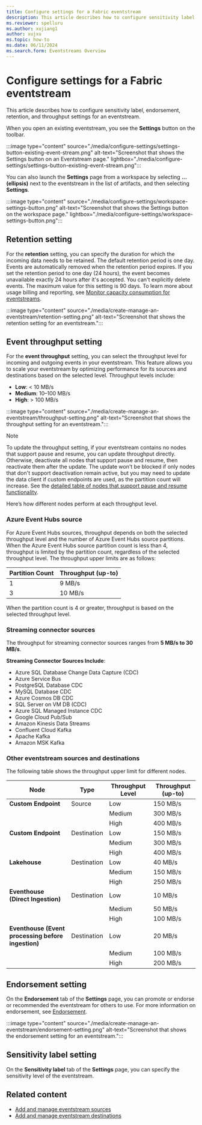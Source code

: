 ```yaml
---
title: Configure settings for a Fabric eventstream
description: This article describes how to configure sensitivity label, endorsement, retention, and throughput settings for an eventstream. 
ms.reviewer: spelluru
ms.author: xujiang1
author: xujxu
ms.topic: how-to
ms.date: 06/11/2024
ms.search.form: Eventstreams Overview
---
```


# Configure settings for a Fabric eventstream
This article describes how to configure sensitivity label, endorsement, retention, and throughput settings for an eventstream. 

When you open an existing eventstream, you see the **Settings** button on the toolbar.

:::image type="content" source="./media/configure-settings/settings-button-existing-event-stream.png" alt-text="Screenshot that shows the Settings button on an Eventstream page." lightbox="./media/configure-settings/settings-button-existing-event-stream.png":::

You can also launch the **Settings** page from a workspace by selecting **...(ellipsis)** next to the eventstream in the list of artifacts, and then selecting **Settings**.

:::image type="content" source="./media/configure-settings/workspace-settings-button.png" alt-text="Screenshot that shows the Settings button on the workspace page." lightbox="./media/configure-settings/workspace-settings-button.png":::

## Retention setting
For the **retention** setting, you can specify the duration for which the incoming data needs to be retained. The default retention period is one day. Events are automatically removed when the retention period expires. If you set the retention period to one day (24 hours), the event becomes unavailable exactly 24 hours after it's accepted. You can't explicitly delete events. The maximum value for this setting is 90 days. To learn more about usage billing and reporting, see [Monitor capacity consumption for eventstreams](monitor-capacity-consumption.md).

:::image type="content" source="./media/create-manage-an-eventstream/retention-setting.png" alt-text="Screenshot that shows the retention setting for an eventstream.":::

## Event throughput setting

For the **event throughput** setting, you can select the throughput level for incoming and outgoing events in your eventstream. This feature allows you to scale your eventstream by optimizing performance for its sources and destinations based on the selected level. Throughput levels include:    
- **Low**: < 10 MB/s  
- **Medium**: 10–100 MB/s  
- **High**: > 100 MB/s  

:::image type="content" source="./media/create-manage-an-eventstream/throughput-setting.png" alt-text="Screenshot that shows the throughput setting for an eventstream.":::

> [!NOTE]
> To update the throughput setting, if your eventstream contains no nodes that support pause and resume, you can update throughput directly. Otherwise, deactivate all nodes that support pause and resume, then reactivate them after the update. The update won't be blocked if only nodes that don't support deactivation remain active, but you may need to update the data client if custom endpoints are used, as the partition count will increase. See the [detailed table of  nodes that support pause and resume functionality](pause-resume-data-streams.md#activating-or-deactivating-a-node-using-the-switch-toggle).

Here’s how different nodes perform at each throughput level.

### Azure Event Hubs source

For Azure Event Hubs sources, throughput depends on both the selected throughput level and the number of Azure Event Hubs source partitions. When the Azure Event Hubs source partition count is less than 4, throughput is limited by the partition count, regardless of the selected throughput level. The throughput upper limits are as follows:

| Partition Count | Throughput (up-to) |
|-----------------|-----------------|
| 1               | 9 MB/s            |
| 3               | 10 MB/s           |

When the partition count is 4 or greater, throughput is based on the selected throughput level.

### Streaming connector sources

The throughput for streaming connector sources ranges from **5 MB/s to 30 MB/s**. 

**Streaming Connector Sources Include**:
- Azure SQL Database Change Data Capture (CDC)
- Azure Service Bus
- PostgreSQL Database CDC
- MySQL Database CDC
- Azure Cosmos DB CDC
- SQL Server on VM DB (CDC)
- Azure SQL Managed Instance CDC
- Google Cloud Pub/Sub
- Amazon Kinesis Data Streams
- Confluent Cloud Kafka
- Apache Kafka
- Amazon MSK Kafka

### Other eventstream sources and destinations
The following table shows the throughput upper limit for different nodes. 

| Node                       |  Type        | Throughput Level | Throughput  (up-to)   |
|----------------------------|--------------|------------------|-----------------------|
| **Custom Endpoint**        | Source       | Low              | 150 MB/s             |
|                            |              | Medium           | 300 MB/s             |
|                            |              | High             | 400 MB/s             |
| **Custom Endpoint**        | Destination  | Low              | 150 MB/s             |
|                            |              | Medium           | 300 MB/s             |
|                            |              | High             | 400 MB/s             |
| **Lakehouse**              | Destination  | Low              | 40 MB/s              |
|                            |              | Medium           | 150 MB/s             |
|                            |              | High             | 250 MB/s             |
| **Eventhouse (Direct Ingestion)** | Destination | Low       | 10 MB/s              |
|                            |              | Medium           | 50 MB/s              |
|                            |              | High             | 100 MB/s             |
| **Eventhouse (Event processing before ingestion)** | Destination | Low       | 20 MB/s              |
|                            |              | Medium           | 100 MB/s             |
|                            |              | High             | 200 MB/s             |


## Endorsement setting
On the **Endorsement** tab of the **Settings** page, you can promote or endorse or recommended the eventstream for others to use. For more information on endorsement, see [Endorsement](/fabric/governance/endorsement-overview).

:::image type="content" source="./media/create-manage-an-eventstream/endorsement-setting.png" alt-text="Screenshot that shows the endorsement setting for an eventstream.":::

## Sensitivity label setting
On the **Sensitivity label** tab of the **Settings** page, you can specify the sensitivity level of the eventstream. 

## Related content

- [Add and manage eventstream sources](./add-manage-eventstream-sources.md)
- [Add and manage eventstream destinations](./add-manage-eventstream-destinations.md)
